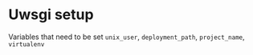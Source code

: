 # Uwsgi setup
Variables that need to be set
`unix_user`, `deployment_path`, `project_name`, `virtualenv`
